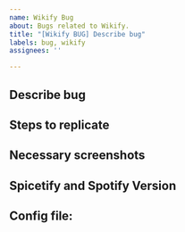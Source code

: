 ```yaml
---
name: Wikify Bug
about: Bugs related to Wikify.
title: "[Wikify BUG] Describe bug"
labels: bug, wikify
assignees: ''

---
```


## Describe bug

## Steps to replicate

## Necessary screenshots

## Spicetify and Spotify Version


## Config file:

